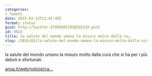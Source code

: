 ```yaml
---
categories:
- Tweets
date: 2015-03-22T11:41:49Z
format: status
guid: http://twitter-579593817818591232-post
id: 5623
title: la salute del mondo umano la misuro molto dalla cu…
slug: /2015/03/la-salute-del-mondo-umano-la-misuro-molto-dalla-cu/
---
```


la salute del mondo umano la misuro molto dalla cura che si ha per i più deboli e sfortunati.

[ansa.it/web/notizie/ca…](http://www.ansa.it/web/notizie/canali/energiaeambiente/acqua/ultimenews/2015/03/21/unicef-750-milioni-persone-non-hanno-acqua-potabile_7ad1ce99-55ae-422e-a054-294d54d36cb6.html)